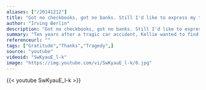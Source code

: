 ```yaml
---
aliases: ["/20141212"]
title: "Got no checkbooks, got no banks. Still I'd like to express my thanks - I've got the sun in the mornin' and the moon at night."
author: "Irving Berlin"
description: "Got no checkbooks, got no banks. Still I'd like to express my thanks - I've got the sun in the mornin' and the moon at night. - Irving Berlin quotes from GetInspired365.com"
summary: "Ten years after a tragic car accident, Kellie wanted to find the heroes that saved her son’s life and thank them. "
referenceurl: ""
tags: ["Gratitude","Thanks","Tragedy",]
source: "youtube"
videoid: "SwKyauE_l-k"
image: "https://img.youtube.com/vi/SwKyauE_l-k/0.jpg"
---
```


{{< youtube SwKyauE_l-k >}}

